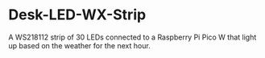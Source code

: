 # Desk-LED-WX-Strip
A WS218112 strip of 30 LEDs connected to a Raspberry Pi Pico W that light up based on the weather for the next hour.

